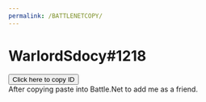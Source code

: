 ```yaml
---
permalink: /BATTLENETCOPY/
---
```


# WarlordSdocy#1218
<button onclick="myFunction()">Click here to copy ID</button>
<br>
After copying paste into Battle.Net to add me as a friend.

<script>
function myFunction() {
   /* Copy the text inside the text field */
  navigator.clipboard.writeText("WarlordSdocy#1218");

  /* Alert the copied text */
  alert("Copied the text: " + "WarlordSdocy#1218");
} 

window.onload = function loadFunction() {
	$("header").hide();
}
</script>